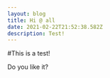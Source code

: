 ```yaml
---
layout: blog
title: Hi @ all
date: 2021-02-22T21:52:38.582Z
description: Test!
---
```

#This is a test!

Do you like it?